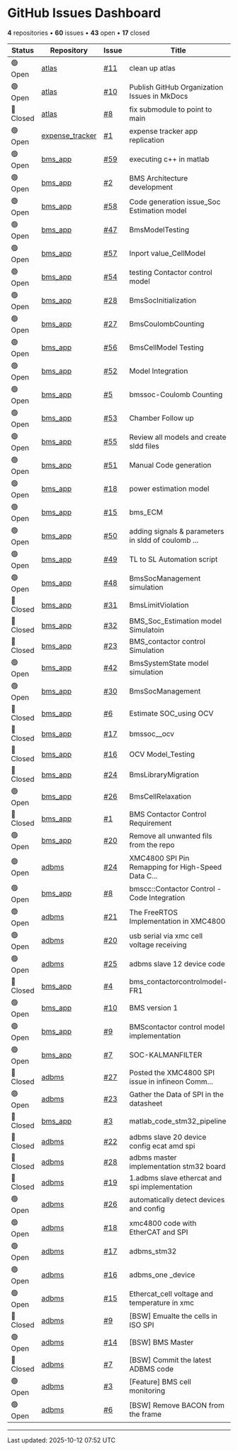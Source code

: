 # GitHub Issues Dashboard

**4** repositories • **60** issues • **43** open • **17** closed

<div class="github-issue-table-container">
<table class="github-issue-table">
<thead>
<tr>
<th>Status</th>
<th>Repository</th>
<th>Issue</th>
<th>Title</th>
<th>Assignee</th>
<th>Labels</th>
<th>Updated</th>
</tr>
</thead>
<tbody>
<tr><td>🟢 Open</td><td><a href='../repositories/atlas/'>atlas</a></td><td><a href='https://github.com/Simtestlab/atlas/issues/11' target='_blank'>#11</a></td><td>clean up atlas</td><td>nallasivamselvaraj</td><td>-</td><td>2025-10-05</td></tr>
<tr><td>🟢 Open</td><td><a href='../repositories/atlas/'>atlas</a></td><td><a href='https://github.com/Simtestlab/atlas/issues/10' target='_blank'>#10</a></td><td>Publish GitHub Organization Issues in MkDocs</td><td>nallasivamselvaraj</td><td>-</td><td>2025-10-05</td></tr>
<tr><td>🔴 Closed</td><td><a href='../repositories/atlas/'>atlas</a></td><td><a href='https://github.com/Simtestlab/atlas/issues/8' target='_blank'>#8</a></td><td>fix submodule to point to main</td><td>aeroramesh</td><td>-</td><td>2025-10-05</td></tr>
<tr><td>🟢 Open</td><td><a href='../repositories/expense_tracker/'>expense_tracker</a></td><td><a href='https://github.com/Simtestlab/expense_tracker/issues/1' target='_blank'>#1</a></td><td>expense tracker app replication</td><td>divya-rosy</td><td>-</td><td>2025-05-22</td></tr>
<tr><td>🟢 Open</td><td><a href='../repositories/bms_app/'>bms_app</a></td><td><a href='https://github.com/Simtestlab/bms_app/issues/59' target='_blank'>#59</a></td><td>executing c++ in matlab</td><td>RajavelRajendiran</td><td>-</td><td>2025-03-05</td></tr>
<tr><td>🟢 Open</td><td><a href='../repositories/bms_app/'>bms_app</a></td><td><a href='https://github.com/Simtestlab/bms_app/issues/2' target='_blank'>#2</a></td><td>BMS Architecture development</td><td>RajavelRajendiran</td><td>-</td><td>2025-02-26</td></tr>
<tr><td>🟢 Open</td><td><a href='../repositories/bms_app/'>bms_app</a></td><td><a href='https://github.com/Simtestlab/bms_app/issues/58' target='_blank'>#58</a></td><td>Code generation issue_Soc Estimation model</td><td>RajavelRajendiran</td><td>-</td><td>2025-02-20</td></tr>
<tr><td>🟢 Open</td><td><a href='../repositories/bms_app/'>bms_app</a></td><td><a href='https://github.com/Simtestlab/bms_app/issues/47' target='_blank'>#47</a></td><td>BmsModelTesting</td><td>RajavelRajendiran</td><td>-</td><td>2025-02-19</td></tr>
<tr><td>🟢 Open</td><td><a href='../repositories/bms_app/'>bms_app</a></td><td><a href='https://github.com/Simtestlab/bms_app/issues/57' target='_blank'>#57</a></td><td>Inport value_CellModel</td><td>Muralipandiyan</td><td>invalid</td><td>2025-02-16</td></tr>
<tr><td>🟢 Open</td><td><a href='../repositories/bms_app/'>bms_app</a></td><td><a href='https://github.com/Simtestlab/bms_app/issues/54' target='_blank'>#54</a></td><td>testing Contactor control model</td><td>Muralipandiyan</td><td>-</td><td>2025-02-15</td></tr>
<tr><td>🟢 Open</td><td><a href='../repositories/bms_app/'>bms_app</a></td><td><a href='https://github.com/Simtestlab/bms_app/issues/28' target='_blank'>#28</a></td><td>BmsSocInitialization</td><td>crmaarimuthu</td><td>-</td><td>2025-02-13</td></tr>
<tr><td>🟢 Open</td><td><a href='../repositories/bms_app/'>bms_app</a></td><td><a href='https://github.com/Simtestlab/bms_app/issues/27' target='_blank'>#27</a></td><td>BmsCoulombCounting</td><td>crmaarimuthu</td><td>-</td><td>2025-02-13</td></tr>
<tr><td>🟢 Open</td><td><a href='../repositories/bms_app/'>bms_app</a></td><td><a href='https://github.com/Simtestlab/bms_app/issues/56' target='_blank'>#56</a></td><td>BmsCellModel Testing</td><td>RajavelRajendiran</td><td>-</td><td>2025-02-06</td></tr>
<tr><td>🟢 Open</td><td><a href='../repositories/bms_app/'>bms_app</a></td><td><a href='https://github.com/Simtestlab/bms_app/issues/52' target='_blank'>#52</a></td><td>Model Integration</td><td>akil7700</td><td>-</td><td>2025-02-05</td></tr>
<tr><td>🟢 Open</td><td><a href='../repositories/bms_app/'>bms_app</a></td><td><a href='https://github.com/Simtestlab/bms_app/issues/5' target='_blank'>#5</a></td><td>bmssoc-Coulomb Counting</td><td>RajavelRajendiran</td><td>-</td><td>2025-01-29</td></tr>
<tr><td>🟢 Open</td><td><a href='../repositories/bms_app/'>bms_app</a></td><td><a href='https://github.com/Simtestlab/bms_app/issues/53' target='_blank'>#53</a></td><td>Chamber Follow up</td><td>akil7700</td><td>-</td><td>2025-01-29</td></tr>
<tr><td>🟢 Open</td><td><a href='../repositories/bms_app/'>bms_app</a></td><td><a href='https://github.com/Simtestlab/bms_app/issues/55' target='_blank'>#55</a></td><td>Review all models and create sldd files</td><td>akil7700</td><td>-</td><td>2025-01-28</td></tr>
<tr><td>🟢 Open</td><td><a href='../repositories/bms_app/'>bms_app</a></td><td><a href='https://github.com/Simtestlab/bms_app/issues/51' target='_blank'>#51</a></td><td>Manual Code generation</td><td>RajavelRajendiran</td><td>-</td><td>2025-01-28</td></tr>
<tr><td>🟢 Open</td><td><a href='../repositories/bms_app/'>bms_app</a></td><td><a href='https://github.com/Simtestlab/bms_app/issues/18' target='_blank'>#18</a></td><td>power estimation model</td><td>RajavelRajendiran</td><td>-</td><td>2025-01-18</td></tr>
<tr><td>🟢 Open</td><td><a href='../repositories/bms_app/'>bms_app</a></td><td><a href='https://github.com/Simtestlab/bms_app/issues/15' target='_blank'>#15</a></td><td>bms_ECM</td><td>RajavelRajendiran</td><td>-</td><td>2025-01-18</td></tr>
<tr><td>🟢 Open</td><td><a href='../repositories/bms_app/'>bms_app</a></td><td><a href='https://github.com/Simtestlab/bms_app/issues/50' target='_blank'>#50</a></td><td>adding signals & parameters in sldd of coulomb ...</td><td>RajavelRajendiran</td><td>-</td><td>2025-01-18</td></tr>
<tr><td>🟢 Open</td><td><a href='../repositories/bms_app/'>bms_app</a></td><td><a href='https://github.com/Simtestlab/bms_app/issues/49' target='_blank'>#49</a></td><td>TL to SL Automation script</td><td>RajavelRajendiran</td><td>-</td><td>2025-01-09</td></tr>
<tr><td>🟢 Open</td><td><a href='../repositories/bms_app/'>bms_app</a></td><td><a href='https://github.com/Simtestlab/bms_app/issues/48' target='_blank'>#48</a></td><td>BmsSocManagement simulation</td><td>akil7700</td><td>-</td><td>2025-01-08</td></tr>
<tr><td>🔴 Closed</td><td><a href='../repositories/bms_app/'>bms_app</a></td><td><a href='https://github.com/Simtestlab/bms_app/issues/31' target='_blank'>#31</a></td><td>BmsLimitViolation</td><td>crmaarimuthu</td><td>-</td><td>2025-01-04</td></tr>
<tr><td>🔴 Closed</td><td><a href='../repositories/bms_app/'>bms_app</a></td><td><a href='https://github.com/Simtestlab/bms_app/issues/32' target='_blank'>#32</a></td><td>BMS_Soc_Estimation model Simulatoin</td><td>akil7700</td><td>-</td><td>2025-01-03</td></tr>
<tr><td>🔴 Closed</td><td><a href='../repositories/bms_app/'>bms_app</a></td><td><a href='https://github.com/Simtestlab/bms_app/issues/23' target='_blank'>#23</a></td><td>BMS_contactor control Simulation </td><td>akil7700</td><td>-</td><td>2025-01-03</td></tr>
<tr><td>🟢 Open</td><td><a href='../repositories/bms_app/'>bms_app</a></td><td><a href='https://github.com/Simtestlab/bms_app/issues/42' target='_blank'>#42</a></td><td>BmsSystemState model simulation</td><td>akil7700</td><td>-</td><td>2025-01-03</td></tr>
<tr><td>🟢 Open</td><td><a href='../repositories/bms_app/'>bms_app</a></td><td><a href='https://github.com/Simtestlab/bms_app/issues/30' target='_blank'>#30</a></td><td>BmsSocManagement</td><td>crmaarimuthu</td><td>-</td><td>2025-01-03</td></tr>
<tr><td>🔴 Closed</td><td><a href='../repositories/bms_app/'>bms_app</a></td><td><a href='https://github.com/Simtestlab/bms_app/issues/6' target='_blank'>#6</a></td><td>Estimate SOC_using OCV</td><td>akil7700</td><td>-</td><td>2025-01-03</td></tr>
<tr><td>🔴 Closed</td><td><a href='../repositories/bms_app/'>bms_app</a></td><td><a href='https://github.com/Simtestlab/bms_app/issues/17' target='_blank'>#17</a></td><td>bmssoc__ocv</td><td>akil7700</td><td>-</td><td>2025-01-03</td></tr>
<tr><td>🔴 Closed</td><td><a href='../repositories/bms_app/'>bms_app</a></td><td><a href='https://github.com/Simtestlab/bms_app/issues/16' target='_blank'>#16</a></td><td>OCV Model_Testing</td><td>Muralipandiyan</td><td>-</td><td>2025-01-02</td></tr>
<tr><td>🔴 Closed</td><td><a href='../repositories/bms_app/'>bms_app</a></td><td><a href='https://github.com/Simtestlab/bms_app/issues/24' target='_blank'>#24</a></td><td>BmsLibraryMigration</td><td>RajavelRajendiran</td><td>-</td><td>2024-12-31</td></tr>
<tr><td>🟢 Open</td><td><a href='../repositories/bms_app/'>bms_app</a></td><td><a href='https://github.com/Simtestlab/bms_app/issues/26' target='_blank'>#26</a></td><td>BmsCellRelaxation</td><td>RajavelRajendiran</td><td>-</td><td>2024-12-27</td></tr>
<tr><td>🔴 Closed</td><td><a href='../repositories/bms_app/'>bms_app</a></td><td><a href='https://github.com/Simtestlab/bms_app/issues/1' target='_blank'>#1</a></td><td>BMS Contactor Control Requirement </td><td>RajavelRajendiran</td><td>enhancement</td><td>2024-12-25</td></tr>
<tr><td>🟢 Open</td><td><a href='../repositories/bms_app/'>bms_app</a></td><td><a href='https://github.com/Simtestlab/bms_app/issues/20' target='_blank'>#20</a></td><td>Remove all unwanted fils from the repo </td><td>nallasivamselvaraj</td><td>-</td><td>2024-12-13</td></tr>
<tr><td>🟢 Open</td><td><a href='../repositories/adbms/'>adbms</a></td><td><a href='https://github.com/Simtestlab/adbms/issues/24' target='_blank'>#24</a></td><td>XMC4800 SPI Pin Remapping for High-Speed Data C...</td><td>crmaarimuthu</td><td>-</td><td>2024-12-05</td></tr>
<tr><td>🟢 Open</td><td><a href='../repositories/bms_app/'>bms_app</a></td><td><a href='https://github.com/Simtestlab/bms_app/issues/8' target='_blank'>#8</a></td><td>bmscc::Contactor Control - Code Integration</td><td>RajavelRajendiran</td><td>-</td><td>2024-12-03</td></tr>
<tr><td>🟢 Open</td><td><a href='../repositories/adbms/'>adbms</a></td><td><a href='https://github.com/Simtestlab/adbms/issues/21' target='_blank'>#21</a></td><td>The FreeRTOS Implementation in XMC4800</td><td>crmaarimuthu</td><td>enhancement</td><td>2024-12-03</td></tr>
<tr><td>🟢 Open</td><td><a href='../repositories/adbms/'>adbms</a></td><td><a href='https://github.com/Simtestlab/adbms/issues/20' target='_blank'>#20</a></td><td>usb serial via xmc cell voltage receiving</td><td>crmaarimuthu</td><td>-</td><td>2024-12-03</td></tr>
<tr><td>🟢 Open</td><td><a href='../repositories/adbms/'>adbms</a></td><td><a href='https://github.com/Simtestlab/adbms/issues/25' target='_blank'>#25</a></td><td>adbms  slave 12 device  code</td><td>crmaarimuthu</td><td>-</td><td>2024-12-03</td></tr>
<tr><td>🔴 Closed</td><td><a href='../repositories/bms_app/'>bms_app</a></td><td><a href='https://github.com/Simtestlab/bms_app/issues/4' target='_blank'>#4</a></td><td>bms_contactorcontrolmodel-FR1</td><td>-</td><td>-</td><td>2024-12-03</td></tr>
<tr><td>🟢 Open</td><td><a href='../repositories/bms_app/'>bms_app</a></td><td><a href='https://github.com/Simtestlab/bms_app/issues/10' target='_blank'>#10</a></td><td>BMS version 1</td><td>-</td><td>-</td><td>2024-12-03</td></tr>
<tr><td>🟢 Open</td><td><a href='../repositories/bms_app/'>bms_app</a></td><td><a href='https://github.com/Simtestlab/bms_app/issues/9' target='_blank'>#9</a></td><td>BMScontactor control model implementation</td><td>-</td><td>-</td><td>2024-12-03</td></tr>
<tr><td>🟢 Open</td><td><a href='../repositories/bms_app/'>bms_app</a></td><td><a href='https://github.com/Simtestlab/bms_app/issues/7' target='_blank'>#7</a></td><td>SOC-KALMANFILTER</td><td>-</td><td>-</td><td>2024-11-30</td></tr>
<tr><td>🔴 Closed</td><td><a href='../repositories/adbms/'>adbms</a></td><td><a href='https://github.com/Simtestlab/adbms/issues/27' target='_blank'>#27</a></td><td>Posted the XMC4800 SPI issue in  infineon  Comm...</td><td>prabhagaran</td><td>crmaari, prabhagaran</td><td>2024-11-30</td></tr>
<tr><td>🟢 Open</td><td><a href='../repositories/adbms/'>adbms</a></td><td><a href='https://github.com/Simtestlab/adbms/issues/23' target='_blank'>#23</a></td><td>Gather the Data of SPI in the datasheet</td><td>prabhagaran</td><td>crmaari, prabhagaran</td><td>2024-11-30</td></tr>
<tr><td>🔴 Closed</td><td><a href='../repositories/bms_app/'>bms_app</a></td><td><a href='https://github.com/Simtestlab/bms_app/issues/3' target='_blank'>#3</a></td><td>matlab_code_stm32_pipeline</td><td>RajavelRajendiran</td><td>-</td><td>2024-11-29</td></tr>
<tr><td>🔴 Closed</td><td><a href='../repositories/adbms/'>adbms</a></td><td><a href='https://github.com/Simtestlab/adbms/issues/22' target='_blank'>#22</a></td><td>adbms slave 20 device config ecat amd spi</td><td>crmaarimuthu</td><td>enhancement</td><td>2024-11-29</td></tr>
<tr><td>🔴 Closed</td><td><a href='../repositories/adbms/'>adbms</a></td><td><a href='https://github.com/Simtestlab/adbms/issues/28' target='_blank'>#28</a></td><td>adbms master implementation stm32 board</td><td>crmaarimuthu</td><td>-</td><td>2024-11-29</td></tr>
<tr><td>🔴 Closed</td><td><a href='../repositories/adbms/'>adbms</a></td><td><a href='https://github.com/Simtestlab/adbms/issues/19' target='_blank'>#19</a></td><td>1.adbms slave ethercat and spi implementation</td><td>crmaarimuthu</td><td>-</td><td>2024-11-29</td></tr>
<tr><td>🟢 Open</td><td><a href='../repositories/adbms/'>adbms</a></td><td><a href='https://github.com/Simtestlab/adbms/issues/26' target='_blank'>#26</a></td><td>automatically detect devices and config</td><td>crmaarimuthu</td><td>-</td><td>2024-11-29</td></tr>
<tr><td>🟢 Open</td><td><a href='../repositories/adbms/'>adbms</a></td><td><a href='https://github.com/Simtestlab/adbms/issues/18' target='_blank'>#18</a></td><td>xmc4800 code with EtherCAT and SPI</td><td>crmaarimuthu</td><td>-</td><td>2024-11-11</td></tr>
<tr><td>🟢 Open</td><td><a href='../repositories/adbms/'>adbms</a></td><td><a href='https://github.com/Simtestlab/adbms/issues/17' target='_blank'>#17</a></td><td>adbms_stm32</td><td>crmaarimuthu</td><td>-</td><td>2024-10-19</td></tr>
<tr><td>🟢 Open</td><td><a href='../repositories/adbms/'>adbms</a></td><td><a href='https://github.com/Simtestlab/adbms/issues/16' target='_blank'>#16</a></td><td>adbms_one _device</td><td>crmaarimuthu</td><td>-</td><td>2024-10-16</td></tr>
<tr><td>🟢 Open</td><td><a href='../repositories/adbms/'>adbms</a></td><td><a href='https://github.com/Simtestlab/adbms/issues/15' target='_blank'>#15</a></td><td>Ethercat_cell voltage  and temperature  in xmc</td><td>crmaarimuthu</td><td>-</td><td>2024-09-25</td></tr>
<tr><td>🔴 Closed</td><td><a href='../repositories/adbms/'>adbms</a></td><td><a href='https://github.com/Simtestlab/adbms/issues/9' target='_blank'>#9</a></td><td>[BSW] Emualte the cells in ISO SPI</td><td>crmaarimuthu</td><td>-</td><td>2024-09-15</td></tr>
<tr><td>🟢 Open</td><td><a href='../repositories/adbms/'>adbms</a></td><td><a href='https://github.com/Simtestlab/adbms/issues/14' target='_blank'>#14</a></td><td>[BSW] BMS Master </td><td>-</td><td>-</td><td>2024-08-09</td></tr>
<tr><td>🔴 Closed</td><td><a href='../repositories/adbms/'>adbms</a></td><td><a href='https://github.com/Simtestlab/adbms/issues/7' target='_blank'>#7</a></td><td>[BSW] Commit the latest ADBMS code </td><td>crmaarimuthu</td><td>good first issue</td><td>2024-08-02</td></tr>
<tr><td>🟢 Open</td><td><a href='../repositories/adbms/'>adbms</a></td><td><a href='https://github.com/Simtestlab/adbms/issues/3' target='_blank'>#3</a></td><td>[Feature] BMS cell monitoring</td><td>-</td><td>-</td><td>2024-07-09</td></tr>
<tr><td>🟢 Open</td><td><a href='../repositories/adbms/'>adbms</a></td><td><a href='https://github.com/Simtestlab/adbms/issues/6' target='_blank'>#6</a></td><td>[BSW] Remove BACON  from the frame </td><td>aeroramesh</td><td>-</td><td>2024-07-07</td></tr>
</tbody>
</table>
</div>

---

Last updated: 2025-10-12 07:52 UTC